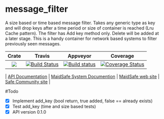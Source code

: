 # message_filter 

A size based or time based message filter. Takes any generic type as key and will drop keys after a time period or size of container is reached (Lru Cache pattern). The filter has Add key method only. Delete will be added at a later stage. This is a handy container for network based systems to filter previously seen messages.

|Crate|Travis|Appveyor|Coverage|
|:------:|:-------:|:-------:|:-------:|
|[![](http://meritbadge.herokuapp.com/message_filter)](https://crates.io/crates/message_filter)|[![Build Status](https://travis-ci.org/dirvine/message_filter.svg?branch=master)](https://travis-ci.org/dirvine/message_filter)|[![Build status](https://ci.appveyor.com/api/projects/status/u98ggp4mk4l76ic4/branch/master?svg=true)](https://ci.appveyor.com/project/dirvine/message-filter/branch/master)|[![Coverage Status](https://coveralls.io/repos/dirvine/message_filter/badge.svg)](https://coveralls.io/r/dirvine/message_filter)|

| [ API Documentation](http://dirvine.github.io/message_filter/) | [MaidSafe System Documention](http://systemdocs.maidsafe.net/) | [MaidSafe web site](http://www.maidsafe.net) | [Safe Community site](https://forum.safenetwork.io) |

#Todo
- [x] Implement add_key  (bool return, true added, false == already exists)
- [x] Test add_key (time and size based tests)
- [x] API version 0.1.0
